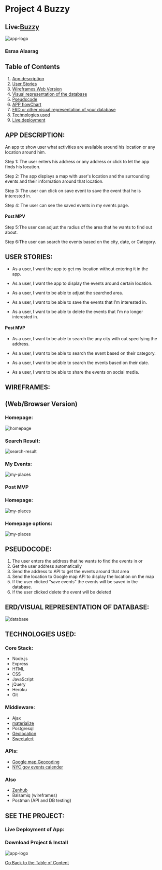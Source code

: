 <a name="goback"># Project 4 Buzzy## Live:[Buzzy](https://buzzy-nyc.herokuapp.com/)![app-logo](./images/logo.png)</a> ### Esraa Alaarag ## Table of Contents1. [App description](#appdescription)2. [User Stories](#userstories)3. [Wireframes Web Version](#wireframesweb)4. [Visual representation of the database](#database)5. [Pseudocode](#pseudocode)6. [APP flowChart](#workflow)7. [ERD or other visual representation of your database](#database)8. [Technologies used](#technologies)9. [Live deployment](#project)<a name="appdescription">## APP DESCRIPTION:An app to show user what activities are available around his location or any location around him.Step 1: The user enters his address or any address or click to let the app finds his location. Step 2: The app displays a map with user's location and the surrounding events and their information around that location. Step 3: The user can click on save event to save the event that he is interested in.Step 4: The user can see the saved events in my events page.#### Post MPVStep 5:The user can adjust the radius of the area that he wants to find out about.Step 6:The user can search the events based on the city, date, or Category.</a><a name="userstories">## USER STORIES:- As a user, I want the app to get my location without entering it in the app.- As a user, I want the app to display the events around certain location.- As a user, I want to be able to adjust the searched area.- As a user, I want to be able to save the events that I'm interested in.- As a user, I want to be able to delete the events that I'm no longer interested in.#### Post MVP- As a user, I want to be able to search the any city with out specifying the address.- As a user, I want to be able to search the event based on their category.- As a user, I want to be able to search the events based on their date.- As a user, I want to be able to share the events on social media.<a name="wireframesweb">## WIREFRAMES:## (Web/Browser Version)### Homepage:![homepage](./images/homepage.png)### Search Result:![search-result](./images/results.png)### My Events:![my-places](./images/events.png)### Post MVP### Homepage:![my-places](./images/mpvhomepage1.png)### Homepage options:![my-places](./images/mpvhomepage2.png)</a><a name="pseudocode">## PSEUDOCODE:1. The user enters the address that he wants to find the events in	or2. Get the user address automatically3. Send the address to API to get the events around that area4. Send the location to Google map API to display the location on the map 5. If the user clicked “save events” the events will be saved in the database.6. If the user clicked delete the event will be deleted<a name="database"> ## ERD/VISUAL REPRESENTATION OF DATABASE:![database](./images/database.png)</a><a name="technologies"> ## TECHNOLOGIES USED:### Core Stack:- Node.js- Express- HTML- CSS- JavaScript- jQuery- Heroku- Git### Middleware:- Ajax- [materialize](http://materializecss.com/)- Postgresql- [Geolocation](https://www.w3schools.com/html/html5_geolocation.asp)- [Sweetalert](http://t4t5.github.io/sweetalert/)### APIs:- [Google map Geocoding](https://developers.google.com/maps/documentation/javascript/geocoding)- [NYC gov events calender](https://dev-mgmt.cityofnewyork.us/docs/calendar/v1)### Also- [Zenhub](https://github.com/Esraa-Alaarag/Buzzy#boards?repos=94136891)- Balsamiq (wireframes)- Postman (API and DB testing)</a><a name="project">## SEE THE PROJECT:### Live Deployment of App: ### Download Project & Install![app-logo](./images/logo.png)</a>[Go Back to the Table of Content](#goback)